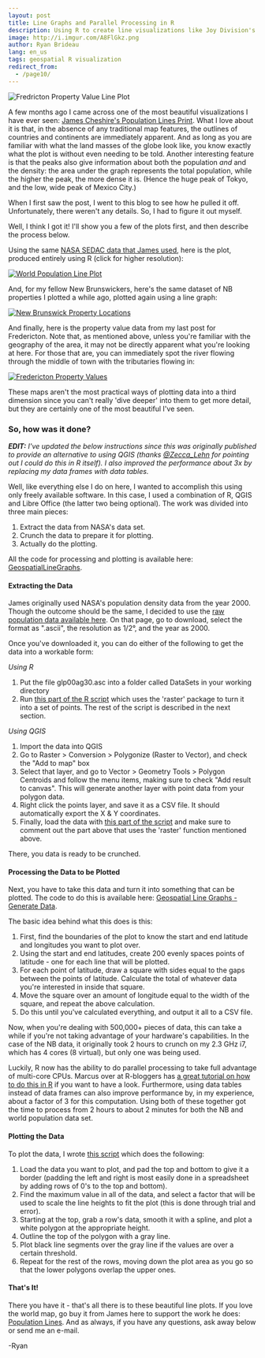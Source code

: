 ```yaml
---
layout: post
title: Line Graphs and Parallel Processing in R
description: Using R to create line visualizations like Joy Division's Unknown Pleasures album cover
image: http://i.imgur.com/A8FlGkz.png
author: Ryan Brideau
lang: en_us
tags: geospatial R visualization
redirect_from:
  - /page10/
---
```


![Fredricton Property Value Line Plot](http://i.imgur.com/xWCF5jN.png)

A few months ago I came across one of the most beautiful visualizations I have ever seen: [James Cheshire's Population Lines Print](http://spatial.ly/2014/08/population-lines/). What I love about it is that, in the absence of any traditional map features, the outlines of countries and continents are immediately apparent. And as long as you are familiar with what the land masses of the globe look like, you know exactly what the plot is without even needing to be told. Another interesting feature is that the peaks also give information about both the population _and_ and the density: the area under the graph represents the total population, while the higher the peak, the more dense it is. (Hence the huge peak of Tokyo, and the low, wide peak of Mexico City.)

When I first saw the post, I went to this blog to see how he pulled it off. Unfortunately, there weren't any details. So, I had to figure it out myself.

Well, I think I got it! I'll show you a few of the plots first, and then describe the process below.

Using the same [NASA SEDAC data that James used](http://sedac.ciesin.columbia.edu/data/set/gpw-v3-population-count), here is the plot, produced entirely using R (click for higher resolution):

[![World Population Line Plot](http://i.imgur.com/SnWymMz.png)](http://i.imgur.com/A8FlGkz.png)

And, for my fellow New Brunswickers, here's the same dataset of NB properties I plotted a while ago, plotted again using a line graph:

[![New Brunswick Property Locations](http://i.imgur.com/0R4daMp.png)](http://i.imgur.com/8yUtXIu.png)

And finally, here is the property value data from my last post for Fredericton. Note that, as mentioned above, unless you're familiar with the geography of the area, it may not be directly apparent what you're looking at here. For those that are, you can immediately spot the river flowing through the middle of town with the tributaries flowing in:

[![Fredericton Property Values](http://i.imgur.com/O1eIg5u.png)](http://i.imgur.com/6TDo0Sf.png)

These maps aren't the most practical ways of plotting data into a third dimension since you can't really 'dive deeper' into them to get more detail, but they are certainly one of the most beautiful I've seen.

### So, how was it done?

_**EDIT:** I've updated the below instructions since this was originally published to provide an alternative to using QGIS (thanks [@Zecca_Lehn](https://twitter.com/zecca_lehn) for pointing out I could do this in R itself). I also improved the performance about 3x by replacing my data frames with data tables._

Well, like everything else I do on here, I wanted to accomplish this using only freely available software. In this case, I used a combination of R, QGIS and Libre Office (the latter two being optional). The work was divided into three main pieces:

1.  Extract the data from NASA's data set.
2.  Crunch the data to prepare it for plotting.
3.  Actually do the plotting.

All the code for processing and plotting is available here: [GeospatialLineGraphs](https://github.com/Brideau/GeospatialLineGraphs).

#### Extracting the Data

James originally used NASA's population density data from the year 2000. Though the outcome should be the same, I decided to use the [raw population data available here](http://sedac.ciesin.columbia.edu/data/set/gpw-v3-population-count). On that page, go to download, select the format as ".ascii", the resolution as 1/2°, and the year as 2000.

Once you've downloaded it, you can do either of the following to get the data into a workable form:

_Using R_

1.  Put the file glp00ag30.asc into a folder called DataSets in your working directory
2.  Run [this part of the R script](https://github.com/Brideau/GeospatialLineGraphs/blob/master/01GenerateData.R#L21) which uses the 'raster' package to turn it into a set of points. The rest of the script is described in the next section.

_Using QGIS_

1.  Import the data into QGIS
2.  Go to Raster > Conversion > Polygonize (Raster to Vector), and check the "Add to map" box
3.  Select that layer, and go to Vector > Geometry Tools > Polygon Centroids and follow the menu items, making sure to check "Add result to canvas". This will generate another layer with point data from your polygon data.
4.  Right click the points layer, and save it as a CSV file. It should automatically export the X & Y coordinates.
5.  Finally, load the data with [this part of the script](https://github.com/Brideau/GeospatialLineGraphs/blob/master/01GenerateData.R#L29) and make sure to comment out the part above that uses the 'raster' function mentioned above.

There, you data is ready to be crunched.

#### Processing the Data to be Plotted

Next, you have to take this data and turn it into something that can be plotted. The code to do this is available here: [Geospatial Line Graphs - Generate Data](https://github.com/Brideau/GeospatialLineGraphs/blob/master/01GenerateData.R).

The basic idea behind what this does is this:

1.  First, find the boundaries of the plot to know the start and end latitude and longitudes you want to plot over.
2.  Using the start and end latitudes, create 200 evenly spaces points of latitude - one for each line that will be plotted.
3. For each point of latitude, draw a square with sides equal to the gaps between the points of latitude. Calculate the total of whatever data you're interested in inside that square.
4.  Move the square over an amount of longitude equal to the width of the square, and repeat the above calculation.
5. Do this until you've calculated everything, and output it all to a CSV file.

Now, when you're dealing with 500,000+ pieces of data, this can take a while if you're not taking advantage of your hardware's capabilities. In the case of the NB data, it originally took 2 hours to crunch on my 2.3 GHz i7, which has 4 cores (8 virtual), but only one was being used.

Luckily, R now has the ability to do parallel processing to take full advantage of multi-core CPUs. Marcus over at R-bloggers has [a great tutorial on how to do this in R](http://www.r-bloggers.com/a-brief-foray-into-parallel-processing-with-r/) if you want to have a look. Furthermore, using data tables instead of data frames can also improve performance by, in my experience, about a factor of 3 for this computation. Using both of these together got the time to process from 2 hours to about 2 minutes for both the NB and world population data set.

#### Plotting the Data

To plot the data, I wrote [this script](https://github.com/Brideau/GeospatialLineGraphs/blob/master/02PlotDataPeaks.R) which does the following:

1.  Load the data you want to plot, and pad the top and bottom to give it a border (padding the left and right is most easily done in a spreadsheet by adding rows of 0's to the top and bottom).
2.  Find the maximum value in all of the data, and select a factor that will be used to scale the line heights to fit the plot (this is done through trial and error).
3.  Starting at the top, grab a row's data, smooth it with a spline, and plot a white polygon at the appropriate height.
4. Outline the top of the polygon with a gray line.
5. Plot black line segments over the gray line if the values are over a certain threshold.
6. Repeat for the rest of the rows, moving down the plot area as you go so that the lower polygons overlap the upper ones.

#### That's It!

There you have it - that's all there is to these beautiful line plots. If you love the world map, go buy it from James here to support the work he does: [Population Lines](http://spatial.ly/2014/08/population-lines/). And as always, if you have any questions, ask away below or send me an e-mail.

-Ryan